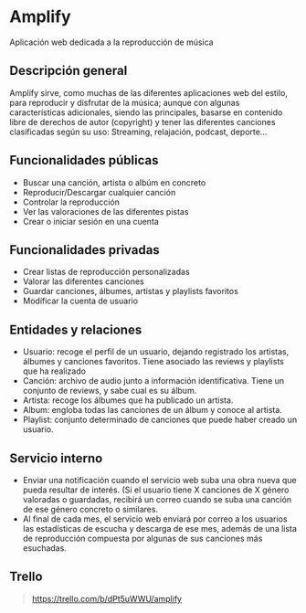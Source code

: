 # Amplify
Aplicación web dedicada a la reproducción de música

## Descripción general
Amplify sirve, como muchas de las diferentes aplicaciones web del estilo, para reproducir y disfrutar de la música; aunque con algunas características adicionales, siendo las principales, basarse en contenido libre de derechos de autor (copyright) y tener las diferentes canciones clasificadas según su uso: Streaming, relajación, podcast, deporte...

## Funcionalidades públicas
- Buscar una canción, artista o albúm en concreto
- Reproducir/Descargar cualquier canción
- Controlar la reproducción
- Ver las valoraciones de las diferentes pistas
- Crear o iniciar sesión en una cuenta

## Funcionalidades privadas
- Crear listas de reproducción personalizadas
- Valorar las diferentes canciones
- Guardar canciones, álbumes, artistas y playlists favoritos
- Modificar la cuenta de usuario

## Entidades y relaciones
- Usuario: recoge el perfil de un usuario, dejando registrado los artistas, álbumes y canciones favoritos. Tiene asociado las reviews y playlists que ha realizado
- Canción: archivo de audio junto a información identificativa. Tiene un conjunto de reviews, y sabe cual es su álbum.
- Artista: recoge los álbumes que ha publicado un artista.
- Album: engloba todas las canciones de un álbum y conoce al artista.
- Playlist: conjunto determinado de canciones que puede haber creado un usuario.

## Servicio interno
- Enviar una notificación cuando el servicio web suba una obra nueva que pueda resultar de interés. (Si el usuario tiene X canciones de X género valoradas o guardadas, recibirá un correo cuando se suba una canción de ese género concreto o similares. 
- Al final de cada mes, el servicio web enviará por correo a los usuarios las estadísticas de escucha y descarga de ese mes, además de una lista de reproducción compuesta por algunas de sus canciones más esuchadas. 
  
## Trello
> https://trello.com/b/dPt5uWWU/amplify
